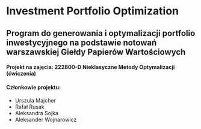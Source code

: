 # Investment Portfolio Optimization
## Program do generowania i optymalizacji portfolio inwestycyjnego na podstawie notowań warszawskiej Giełdy Papierów Wartościowych

#### Projekt na zajęcia: 222800-D Nieklasyczne Metody Optymalizacji (ćwiczenia)

#### Członkowie projektu:
- Urszula Majcher
- Rafał Rusak
- Aleksandra Sojka
- Aleksander Wojnarowicz
